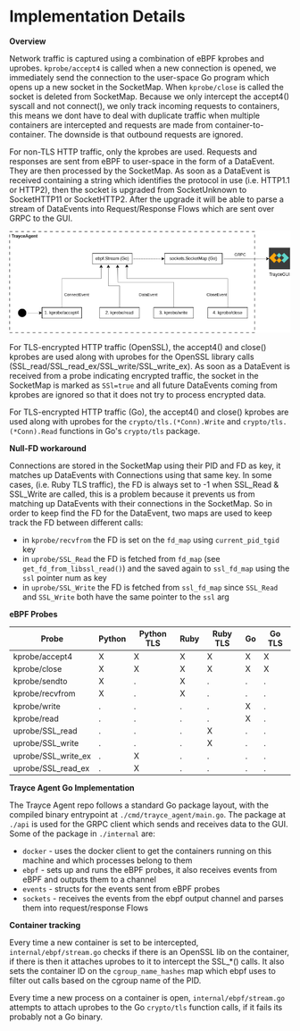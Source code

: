 # Implementation Details

**Overview**

Network traffic is captured using a combination of eBPF kprobes and uprobes. `kprobe/accept4` is called when a new connection is opened, we immediately send the connection to the user-space Go program which opens up a new socket in the SocketMap. When `kprobe/close` is called the socket is deleted from SocketMap. Because we only intercept the accept4() syscall and not connect(), we only track incoming requests to containers, this means we dont have to deal with duplicate traffic when multiple containers are intercepted and requests are made from container-to-container. The downside is that outbound requests are ignored.

For non-TLS HTTP traffic, only the kprobes are used. Requests and responses are sent from eBPF to user-space in the form of a DataEvent. They are then processed by the SocketMap. As soon as a DataEvent is received containing a string which identifies the protocol in use (i.e. HTTP1.1 or HTTP2), then the socket is upgraded from SocketUnknown to SocketHTTP11 or SocketHTTP2. After the upgrade it will be able to parse a stream of DataEvents into Request/Response Flows which are sent over GRPC to the GUI.

![](https://github.com/evanrolfe/trayce_agent/blob/main/docs/non_tls_traffic.png)

For TLS-encrypted HTTP traffic (OpenSSL), the accept4() and close() kprobes are used along with uprobes for the OpenSSL library calls (SSL_read/SSL_read_ex/SSL_write/SSL_write_ex). As soon as a DataEvent is received from a probe indicating encrypted traffic, the socket in the SocketMap is marked as `SSl=true` and all future DataEvents coming from kprobes are ignored so that it does not try to process encrypted data.

For TLS-encrypted HTTP traffic (Go), the accept4() and close() kprobes are used along with uprobes for the `crypto/tls.(*Conn).Write` and `crypto/tls.(*Conn).Read` functions in Go's `crypto/tls` package.

**Null-FD workaround**

Connections are stored in the SocketMap using their PID and FD as key, it matches up DataEvents with Connections using that same key. In some cases, (i.e. Ruby TLS traffic), the FD is always set to -1 when SSL_Read & SSL_Write are called, this is a problem because it prevents us from matching up DataEvents with their connections in the SocketMap. So in order to keep find the FD for the DataEvent, two maps are used to keep track the FD between different calls:
- in `kprobe/recvfrom` the FD is set on the `fd_map` using `current_pid_tgid` key
- in `uprobe/SSL_Read` the FD is fetched from `fd_map` (see `get_fd_from_libssl_read()`) and the saved again to `ssl_fd_map` using the `ssl` pointer num as key
- in `uprobe/SSL_Write` the FD is fetched from `ssl_fd_map` since `SSL_Read` and `SSL_Write` both have the same pointer to the `ssl` arg

**eBPF Probes**

Probe               | Python | Python TLS | Ruby | Ruby TLS | Go | Go TLS
--------------------|--------|------------|------|----------|----|-------
kprobe/accept4      | X      | X          | X    | X        | X  | X
kprobe/close        | X      | X          | X    | X        | X  | X
kprobe/sendto       | X      | .          | X    | .        | .  | .
kprobe/recvfrom     | X      | .          | X    | .        | .  | .
kprobe/write        | .      | .          | .    | .        | X  | .
kprobe/read         | .      | .          | .    | .        | X  | .
uprobe/SSL_read     | .      | .          | .    | X        | .  | .
uprobe/SSL_write    | .      | .          | .    | X        | .  | .
uprobe/SSL_write_ex | .      | X          | .    | .        | .  | .
uprobe/SSL_read_ex  | .      | X          | .    | .        | .  | .

**Trayce Agent Go Implementation**

The Trayce Agent repo follows a standard Go package layout, with the compiled binary entrypoint at `./cmd/trayce_agent/main.go`. The package at `./api` is used for the GRPC client which sends and receives data to the GUI. Some of the package in `./internal` are:
- `docker` - uses the docker client to get the containers running on this machine and which processes belong to them
- `ebpf` - sets up and runs the eBPF probes, it also receives events from eBPF and outputs them to a channel
- `events` - structs for the events sent from eBPF probes
- `sockets` - receives the events from the ebpf output channel and parses them into request/response Flows

**Container tracking**

Every time a new container is set to be intercepted, `internal/ebpf/stream.go` checks if there is an OpenSSL lib on the container, if there is then it attaches uprobes to it to intercept the SSL_*() calls. It also sets the container ID on the `cgroup_name_hashes` map which ebpf uses to filter out calls based on the cgroup name of the PID.

Every time a new process on a container is open, `internal/ebpf/stream.go` attempts to attach uprobes to the Go `crypto/tls` function calls,  if it fails its probably not a Go binary.

